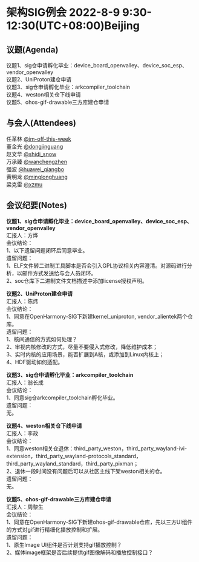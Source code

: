 # 架构SIG例会 2022-8-9 9:30-12:30(UTC+08:00)Beijing

## 议题(Agenda)

议题1、sig仓申请孵化毕业：device_board_openvalley、device_soc_esp、vendor_openvalley  
议题2、UniProton建仓申请  
议题3、sig仓申请孵化毕业：arkcompiler_toolchain  
议题4、weston相关仓下线申请  
议题5、ohos-gif-drawable三方库建仓申请  

## 与会人(Attendees)

任革林 [@im-off-this-week](https://gitee.com/im-off-this-week)  
董金光 [@dongjinguang](https://gitee.com/dongjinguang)  
赵文华 [@shidi_snow](https://gitee.com/shidi_snow)  
万承臻 [@wanchengzhen](https://gitee.com/wanchengzhen)  
强波   [@huawei_qiangbo](https://gitee.com/huawei_qiangbo)  
黄明龙 [@minglonghuang](https://gitee.com/minglonghuang)  
梁克雷 [@xzmu](https://gitee.com/xzmu)  

## 会议纪要(Notes)

**议题1、sig仓申请孵化毕业：device_board_openvalley、device_soc_esp、vendor_openvalley**  
汇报人：方烨  
会议结论：  
1、以下遗留问题闭环后同意毕业。  
遗留问题：  
1、ELF文件转二进制工具脚本是否会引入GPL协议相关内容澄清。对源码进行分析，以邮件方式发送给与会人员闭环。  
2、soc仓库下二进制文件文档描述中添加license授权声明。  

**议题2、UniProton建仓申请**  
汇报人：陈炜  
会议结论：  
1、同意在OpenHarmony-SIG下新建kernel_uniproton, vendor_alientek两个仓库。  
遗留问题：  
1、核间通信的方式如何处理？  
2、审视内核修改的方式，尽量不要侵入式修改，降低维护成本；  
3、实时内核的应用场景，能否扩展到A核，或添加到Linux内核上；  
4、HDF驱动如何适配。  

**议题3、sig仓申请孵化毕业：arkcompiler_toolchain**  
汇报人：翁长成  
会议结论：  
1、同意sig仓arkcompiler_toolchain孵化毕业。  
遗留问题：  
无。  

**议题4、weston相关仓下线申请**  
汇报人：李政  
会议结论：  
1、同意weston相关仓退休：third_party_weston，third_party_wayland-ivi-extension，third_party_wayland-protocols_standard，third_party_wayland_standard，third_party_pixman；  
2、退休一段时间没有问题后可以从社区主线下架weston相关的仓。  
遗留问题：  
无。  

**议题5、ohos-gif-drawable三方库建仓申请**  
汇报人：周黎生  
会议结论：  
1、同意在OpenHarmony-SIG下新建ohos-gif-drawable仓库，先以三方UI组件的方式对gif进行精细化播放控制和扩展。  
遗留问题：  
1、原生Image UI组件是否计划支持gif播放控制？  
2、媒体image框架是否后续提供gif图像解码和播放控制接口？  
